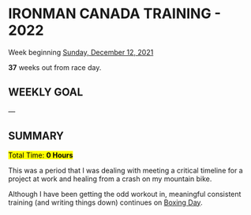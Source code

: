 # IRONMAN CANADA TRAINING - 2022
Week beginning [Sunday, December 12, 2021](javascript:flick('sun');)

**37** weeks out from race day.

## WEEKLY GOAL
&mdash;

## SUMMARY
<mark> Total Time: **0 Hours** </mark>

This was a period that I was dealing with meeting a critical 
timeline for a project at work and healing from a crash on my 
mountain bike.

Although I have been getting the odd workout in, meaningful 
consistent training (and writing things down) continues on 
[Boxing Day](ironman2022-35weeksout).
